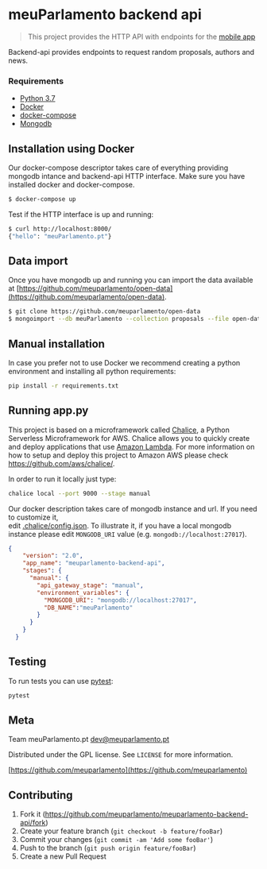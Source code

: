 # meuParlamento backend api
> This project provides the HTTP API with endpoints for the [mobile app](https://github.com/meuparlamento/react-native-app)

Backend-api provides endpoints to request random proposals, authors and news.

### Requirements

* [Python 3.7](https://www.python.org/)
* [Docker](https://www.docker.com/)
* [docker-compose](https://docs.docker.com/compose/)
* [Mongodb](https://www.mongodb.com/)

## Installation using Docker

Our docker-compose descriptor takes care of everything providing mongodb intance and backend-api HTTP interface. Make sure you have installed docker and docker-compose.

```sh
$ docker-compose up
```

Test if the HTTP interface is up and running:

```sh
$ curl http://localhost:8000/
{"hello": "meuParlamento.pt"}
```

## Data import

Once you have mongodb up and running you can import the data available at [https://github.com/meuparlamento/open-data](https://github.com/meuparlamento/open-data).

```sh
$ git clone https://github.com/meuparlamento/open-data
$ mongoimport --db meuParlamento --collection proposals --file open-data/proposals.json
```

## Manual installation

In case you prefer not to use Docker we recommend creating a python environment and installing all python requirements:

```sh
pip install -r requirements.txt
```

## Running app.py

This project is based on a microframework called [Chalice](https://github.com/aws/chalice/), a Python Serverless Microframework for AWS. Chalice allows you to quickly create and deploy applications that use [Amazon Lambda](https://aws.amazon.com/lambda/). For more information on how to setup and deploy this project to Amazon AWS please check https://github.com/aws/chalice/. 

In order to run it locally just type:

```sh
chalice local --port 9000 --stage manual 
```


Our docker description takes care of mongodb instance and url. If you need to customize it,  
edit [.chalice/config.json](https://github.com/meuparlamento/meuparlamento-backend-api/.chalice/config.json). To illustrate it, if you have a local mongodb instance please edit `MONGODB_URI` value (e.g. `mongodb://localhost:27017`).

```json
{
    "version": "2.0",
    "app_name": "meuparlamento-backend-api",
    "stages": {
      "manual": {
        "api_gateway_stage": "manual",
        "environment_variables": {
          "MONGODB_URI": "mongodb://localhost:27017",
          "DB_NAME":"meuParlamento"
        }
      }
    }
  }
```

## Testing
To run tests you can use [pytest](https://pytest.org):

```sh
pytest
```

## Meta

Team meuParlamento.pt dev@meuparlamento.pt

Distributed under the GPL license. See ``LICENSE`` for more information.

[https://github.com/meuparlamento](https://github.com/meuparlamento)

## Contributing

1. Fork it (<https://github.com/meuparlamento/meuparlamento-backend-api/fork>)
2. Create your feature branch (`git checkout -b feature/fooBar`)
3. Commit your changes (`git commit -am 'Add some fooBar'`)
4. Push to the branch (`git push origin feature/fooBar`)
5. Create a new Pull Request
